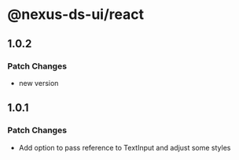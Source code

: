 # @nexus-ds-ui/react

## 1.0.2

### Patch Changes

- new version

## 1.0.1

### Patch Changes

- Add option to pass reference to TextInput and adjust some styles

